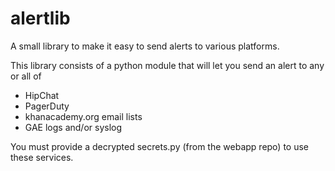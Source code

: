 alertlib
========

A small library to make it easy to send alerts to various platforms.

This library consists of a python module that will let you send an
alert to any or all of

   * HipChat
   * PagerDuty
   * khanacademy.org email lists
   * GAE logs and/or syslog

You must provide a decrypted secrets.py (from the webapp repo) to use
these services.
